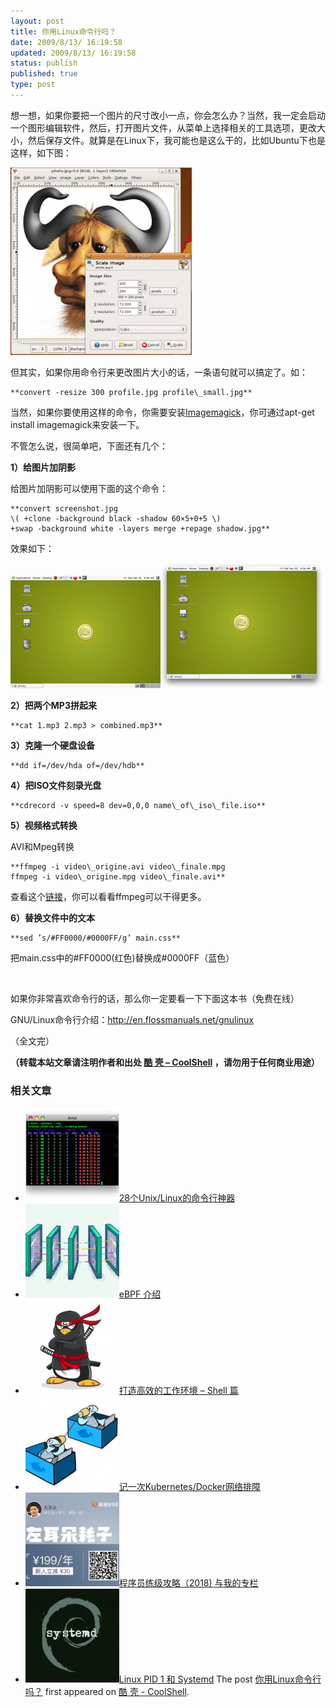 ```yaml
---
layout: post
title: 你用Linux命令行吗？
date: 2009/8/13/ 16:19:58
updated: 2009/8/13/ 16:19:58
status: publish
published: true
type: post
---
```


想一想，如果你要把一个图片的尺寸改小一点，你会怎么办？当然，我一定会启动一个图形编辑软件，然后，打开图片文件，从菜单上选择相关的工具选项，更改大小，然后保存文件。就算是在Linux下，我可能也是这么干的，比如Ubuntu下也是这样，如下图：


[![photo_gimp](../wp-content/uploads/2009/08/photo_gimp-290x300.png "photo_gimp")](https://coolshell.cn/wp-content/uploads/2009/08/photo_gimp.png)


但其实，如果你用命令行来更改图片大小的话，一条语句就可以搞定了。如：



```
**convert -resize 300 profile.jpg profile\_small.jpg**
```

当然，如果你要使用这样的命令，你需要安装[Imagemagick](http://www.imagemagick.org/script/index.php)，你可通过apt-get install imagemagick来安装一下。



不管怎么说，很简单吧，下面还有几个：


**1）给图片加阴影**


给图片加阴影可以使用下面的这个命令：



```
**convert screenshot.jpg
\( +clone -background black -shadow 60×5+0+5 \)
+swap -background white -layers merge +repage shadow.jpg**
```

效果如下：


[![screenshot-suse](../wp-content/uploads/2009/08/screenshot-suse.jpg "screenshot-suse")](https://coolshell.cn/wp-content/uploads/2009/08/screenshot-suse.jpg)[![shadow](../wp-content/uploads/2009/08/shadow.png "shadow")](https://coolshell.cn/wp-content/uploads/2009/08/shadow.png) 


**2）把两个MP3拼起来**



```
**cat 1.mp3 2.mp3 > combined.mp3**
```

**3）克隆一个硬盘设备**



```
**dd if=/dev/hda of=/dev/hdb**
```

**4）把ISO文件刻录光盘**



```
**cdrecord -v speed=8 dev=0,0,0 name\_of\_iso\_file.iso**
```

**5）视频格式转换**


AVI和Mpeg转换



```
**ffmpeg -i video\_origine.avi video\_finale.mpg
ffmpeg -i video\_origine.mpg video\_finale.avi**
```

查看这个[链接](http://www.catswhocode.com/blog/19-ffmpeg-commands-for-all-needs)，你可以看看ffmpeg可以干得更多。


**6）替换文件中的文本**



```
**sed ’s/#FF0000/#0000FF/g’ main.css**
```

把main.css中的#FF0000(红色)替换成#0000FF（蓝色）


 


如果你非常喜欢命令行的话，那么你一定要看一下下面这本书（免费在线）


GNU/Linux命令行介绍：<http://en.flossmanuals.net/gnulinux>


（全文完）



**（转载本站文章请注明作者和出处 [酷 壳 – CoolShell](https://coolshell.cn/) ，请勿用于任何商业用途）**



### 相关文章

* [![28个Unix/Linux的命令行神器](../wp-content/uploads/2012/07/dstat_screenshot-150x150.png)](https://coolshell.cn/articles/7829.html)[28个Unix/Linux的命令行神器](https://coolshell.cn/articles/7829.html)
* [![eBPF 介绍](../wp-content/uploads/2022/12/eBPF-150x150.jpeg)](https://coolshell.cn/articles/22320.html)[eBPF 介绍](https://coolshell.cn/articles/22320.html)
* [![打造高效的工作环境 – Shell 篇](../wp-content/uploads/2019/03/linux.ninja_-150x150.png)](https://coolshell.cn/articles/19219.html)[打造高效的工作环境 – Shell 篇](https://coolshell.cn/articles/19219.html)
* [![记一次Kubernetes/Docker网络排障](../wp-content/uploads/2018/12/docker-networking-1-150x150.png)](https://coolshell.cn/articles/18654.html)[记一次Kubernetes/Docker网络排障](https://coolshell.cn/articles/18654.html)
* [![程序员练级攻略（2018)  与我的专栏](../wp-content/uploads/2018/05/300x262-150x150.jpg)](https://coolshell.cn/articles/18360.html)[程序员练级攻略（2018) 与我的专栏](https://coolshell.cn/articles/18360.html)
* [![Linux PID 1 和 Systemd](../wp-content/uploads/2017/07/systemd-1-150x150.jpeg)](https://coolshell.cn/articles/17998.html)[Linux PID 1 和 Systemd](https://coolshell.cn/articles/17998.html)
The post [你用Linux命令行吗？](https://coolshell.cn/articles/1256.html) first appeared on [酷 壳 - CoolShell](https://coolshell.cn).